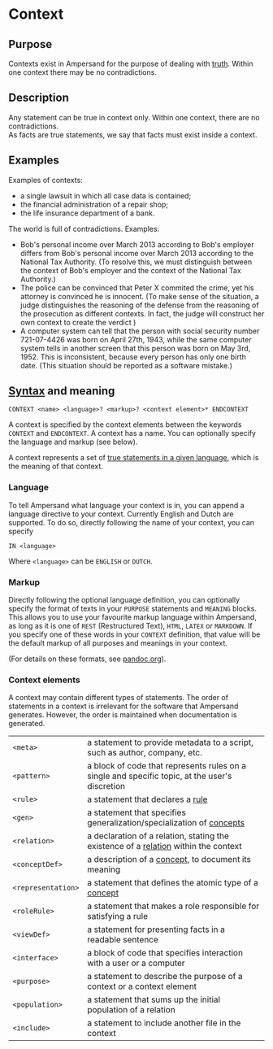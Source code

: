 # Context

## Purpose

Contexts exist in Ampersand for the purpose of dealing with [truth](truth.md). Within one context there may be no contradictions.

## Description

Any statement can be true in context only. Within one context, there are no contradictions.  
As facts are true statements, we say that facts must exist inside a context.

## Examples

Examples of contexts:

* a single lawsuit in which all case data is contained;
* the financial administration of a repair shop;
* the life insurance department of a bank.

The world is full of contradictions. Examples:

* Bob's personal income over March 2013 according to Bob's employer differs from Bob's personal income over March 2013 according to the National Tax Authority. \(To resolve this, we must distinguish between the context of Bob's employer and the context of the National Tax Authority.\)
* The police can be convinced that Peter X commited the crime, yet his attorney is convinced he is innocent. \(To make sense of the situation, a judge distinguishes the reasoning of the defense from the reasoning of the prosecution as different contexts. In fact, the judge will construct her own context to create the verdict \)
* A computer system can tell that the person with social security number 721-07-4426 was born on April 27th, 1943, while the same computer system tells in another screen that this person was born on May 3rd, 1952. This is inconsistent, because every person has only one birth date. \(This situation should be reported as a software mistake.\)

## [Syntax](https://github.com/AmpersandTarski/Ampersand/blob/development/src/Ampersand/Input/ADL1/Parser.hs) and meaning

```text
CONTEXT <name> <language>? <markup>? <context element>* ENDCONTEXT
```

A context is specified by the context elements between the keywords `CONTEXT` and `ENDCONTEXT`. A context has a name. You can optionally specify the language and markup \(see below\). 

A context represents a set of [true statements in a given language](truth.md), which is the meaning of that context.

### Language

To tell Ampersand what language your context is in, you can append a language directive to your context. Currently English and Dutch are supported. To do so, directly following the name of your context, you can specify

```text
IN <language>
```

Where `<language>` can be `ENGLISH` or `DUTCH`.

### Markup 

Directly following the optional language definition, you can optionally specify the format of texts in your `PURPOSE` statements and `MEANING` blocks. This allows you to use your favourite markup language within Ampersand, as long as it is one of `REST`  \(Restructured Text\), `HTML`, `LATEX` or `MARKDOWN`. If you specify one of these words in your `CONTEXT` definition, that value will be the default markup of all purposes and meanings in your context.

\(For details on these formats, see [pandoc.org](http://pandoc.org/)\).

### Context elements

A context may contain different types of statements. The order of statements in a context is irrelevant for the software that Ampersand generates. However, the order is maintained when documentation is generated.

|  |  |
| :--- | :--- |
| `<meta>` | a statement to provide metadata to a script, such as author, company, etc. |
| `<pattern>` | a block of code that represents rules on a single and specific topic, at the user's discretion |
| `<rule>` | a statement that declares a [rule](rules/) |
| `<gen>` | a statement that specifies generalization/specialization of [concepts](concepts.md) |
| `<relation>` | a declaration of a relation, stating the existence of a [relation](relations.md) within the context |
| `<conceptDef>` | a description of a [concept](concepts.md), to document its meaning |
| `<representation>` | a statement that defines the atomic type of a [concept](../tutorial-rap3/conceptual-model-enrollment.md) |
|  `<roleRule>` | a statement that makes a role responsible for satisfying a rule |
| `<viewDef>` | a statement for presenting facts in a readable sentence |
| `<interface>` | a block of code that specifies interaction with a user or a computer |
| `<purpose>` | a statement to describe the purpose of a context or a context element |
| `<population>` | a statement that sums up the initial population of a relation |
| `<include>` | a statement to include another file in the context |



